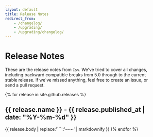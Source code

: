 ```yaml
---
layout: default
title: Release Notes
redirect_from:
    - /changelog/
    - /upgrading/
    - /upgrading/changelog/
---
```


# Release Notes

These are the release notes from `Csv`. We've tried to cover all changes, including backward compatible breaks from 5.0 through to the current stable release. If we've missed anything, feel free to create an issue, or send a pull request.


{% for release in site.github.releases %}
## {{ release.name }} - {{ release.published_at | date: "%Y-%m-%d" }}
{{ release.body | replace:'```':'~~~' | markdownify }}
{% endfor %}